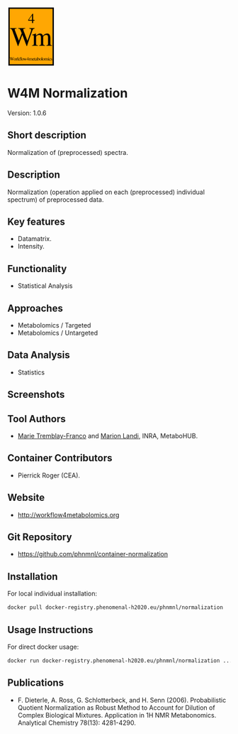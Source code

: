 <!-- Guidance: see https://github.com/phnmnl/phenomenal-h2020/wiki/The-Guideline-for-Container-GitHub-Respository-README.md-Creation -->

![Logo](w4m.png)

# W4M Normalization
Version: 1.0.6

## Short description

<!-- 
This should only be 20 to 40 words, hopefully a single sentence.
-->

Normalization of (preprocessed) spectra.

## Description

Normalization (operation applied on each (preprocessed) individual spectrum) of preprocessed data.

## Key features

- Datamatrix.
- Intensity.

## Functionality

- Statistical Analysis

## Approaches

- Metabolomics / Targeted
- Metabolomics / Untargeted

## Data Analysis

- Statistics

## Screenshots

## Tool Authors

- [Marie Tremblay-Franco](marie.tremblay-franco@toulouse.inra.fr) and [Marion Landi](marion.landi@clermont.inra.fr), INRA, MetaboHUB.

## Container Contributors

- Pierrick Roger (CEA).

## Website

- http://workflow4metabolomics.org

## Git Repository

 - https://github.com/phnmnl/container-normalization

## Installation 

For local individual installation:

```bash
docker pull docker-registry.phenomenal-h2020.eu/phnmnl/normalization
```

## Usage Instructions

For direct docker usage:

```bash
docker run docker-registry.phenomenal-h2020.eu/phnmnl/normalization ...
```

## Publications

<!-- Guidance:
Use AMA style publications as a list (you can export AMA from PubMed, on the Formats: Citation link when looking at the entry).
-->

 - F. Dieterle, A. Ross, G. Schlotterbeck, and H. Senn (2006). Probabilistic Quotient Normalization as Robust Method to Account for Dilution of Complex Biological Mixtures. Application in 1H NMR Metabonomics.
Analytical Chemistry 78(13): 4281-4290.
